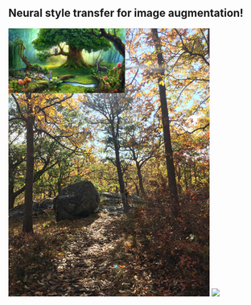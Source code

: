 ## Neural style transfer for image augmentation!



<p float="left"> 
  <img src="/assets/nature.jpg" width="400" /> 
  <img src="/assets/forest_layla.png" width="400" />
</p>

